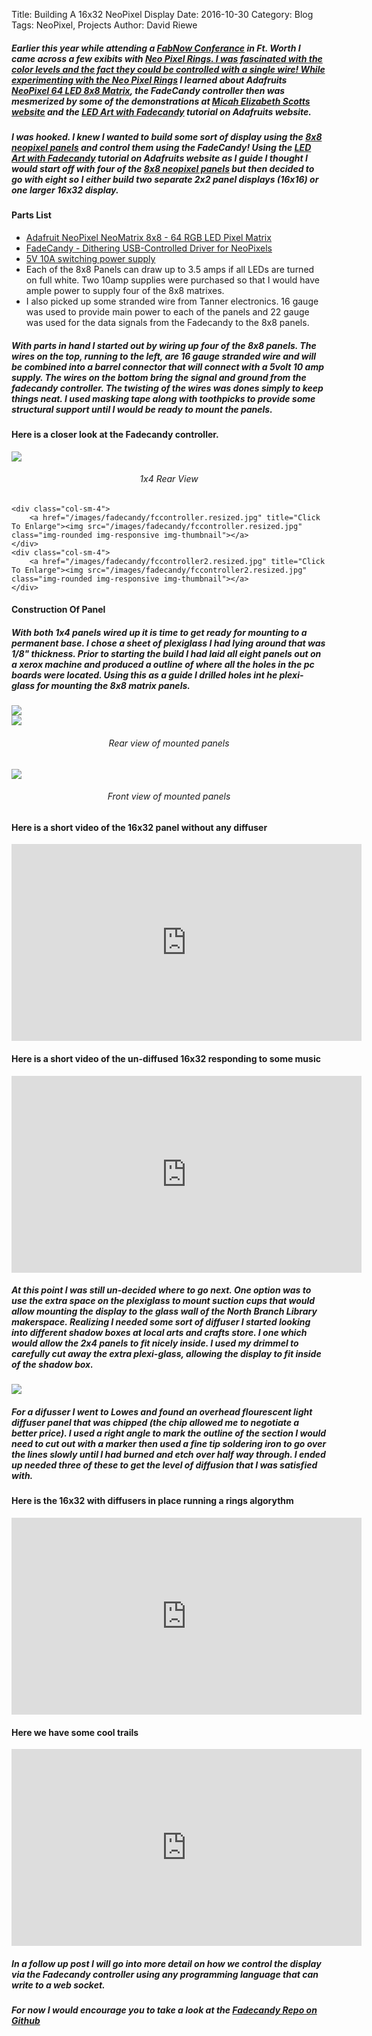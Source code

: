 Title: Building A 16x32 NeoPixel Display
Date: 2016-10-30
Category: Blog
Tags: NeoPixel, Projects
Author: David Riewe

<style>
h6 {
    text-align: center;
}
</style>


<p><h5>Earlier this year while attending a <a href="http://www.fabnow-conference.com" target="_blank">FabNow Conferance</a> in Ft. Worth I came across a few exibits with <a href="/neopixel-16-ring-fun.html">Neo Pixel Rings.  I was fascinated with the color levels and the fact they could be controlled with a single wire!  While experimenting with the <a href="/neopixel-16-ring-fun.html">Neo Pixel Rings</a> I learned about Adafruits <a href="http://amzn.to/2fVoeuE" target="_blank">NeoPixel 64 LED 8x8 Matrix</a>, the FadeCandy controller then was mesmerized by some of the demonstrations at <a href="http://www.misc.name/fadecandy" target="_blank">Micah Elizabeth Scotts website</a> and the <a href="https://learn.adafruit.com/led-art-with-fadecandy" target="_blank">LED Art with Fadecandy</a> tutorial on Adafruits website.</h5></p>

<p><h5>I was hooked.  I knew I wanted to build some sort of display using the <a href="http://amzn.to/2fVoeuE" target="_blank">8x8 neopixel panels</a> and control them using the FadeCandy!  Using the <a href="https://learn.adafruit.com/led-art-with-fadecandy" target="_blank">LED Art with Fadecandy</a> tutorial on Adafruits website as I guide I thought I would start off with four of the <a href="http://amzn.to/2fVoeuE" target="_blank">8x8 neopixel panels</a> but then decided to go with eight so I either build two separate 2x2 panel displays (16x16) or one larger 16x32 display.</h5></p>

<h4>Parts List</h4>
<ul>
<li><a href="http://amzn.to/2fVoeuE" target="_blank">Adafruit NeoPixel NeoMatrix 8x8 - 64 RGB LED Pixel Matrix</a></li>
<li><a href="http://amzn.to/2gCDlaF" target="_blank">FadeCandy - Dithering USB-Controlled Driver for NeoPixels</a></li>
<li><a href="http://amzn.to/2fP9idY" target="_blank">5V 10A switching power supply</a></li>
<li>Each of the 8x8 Panels can draw up to 3.5 amps if all LEDs are turned on full white.  Two 10amp supplies were purchased so that I would have ample power to supply four of the  8x8 matrixes.</li>
<li>I also picked up some stranded wire from Tanner electronics.  16 gauge was used to provide main power to each of the panels and 22 gauge was used for the data signals from the Fadecandy to the 8x8 panels.</li>
</ul>

<p><h5>With parts in hand I started out by wiring up four of the 8x8 panels.  The wires on the top, running to the left, are 16 gauge stranded wire and will be combined into a barrel connector that will connect with a 5volt 10 amp supply.  The wires on the bottom bring the signal and ground from the fadecandy controller.  The twisting of the wires was dones simply to keep things neat.  I used masking tape along with toothpicks to provide some structural support until I would be ready to mount the panels.</h5></p>

<h4>Here is a closer look at the Fadecandy controller.</h4>

<div class="container-fluid">
<row>
    <div class="col-sm-4">
        <a href="/images/fadecandy/1x4-panel-rear.resized.jpg" title="Click To Enlarge"><img src="/images/fadecandy/1x4-panel-rear.resized.jpg" class="img-rounded img-responsive img-thumbnail"></a>
        <h6>1x4 Rear View</h6>
    </div>

    <div class="col-sm-4">
        <a href="/images/fadecandy/fccontroller.resized.jpg" title="Click To Enlarge"><img src="/images/fadecandy/fccontroller.resized.jpg" class="img-rounded img-responsive img-thumbnail"></a>
    </div>
    <div class="col-sm-4">
        <a href="/images/fadecandy/fccontroller2.resized.jpg" title="Click To Enlarge"><img src="/images/fadecandy/fccontroller2.resized.jpg" class="img-rounded img-responsive img-thumbnail"></a>
    </div>
</row>
</div>

<h4>Construction Of Panel</h4>

<h5>With both 1x4 panels wired up it is time to get ready for mounting to a permanent base.  I chose a sheet of plexiglass I had lying around that was 1/8" thickness.
Prior to starting the build I had laid all eight panels out on a xerox machine and produced a outline of where all the holes in the pc boards were located.  Using this as a guide I drilled holes int he plexi-glass for mounting the 8x8 matrix panels. </h5>
<div class="container-fluid">
<row>
    <div class="col-sm-4">
        <a href="/images/fadecandy/premount.resized.jpg" title="Click To Enlarge"><img src="/images/fadecandy/premount.resized.jpg" class="img-rounded img-responsive img-thumbnail"></a>
    </div>
    <div class="col-sm-4">
        <a href="/images/fadecandy/rearview.resized.jpg" title="Click To Enlarge"><img src="/images/fadecandy/rearview.resized.jpg" class="img-rounded img-responsive img-thumbnail"></a>
        <h6>Rear view of mounted panels</h6>
    </div>
    <div class="col-sm-4">
        <a href="/images/fadecandy/frontview.resized.jpg" title="Click To Enlarge"><img src="/images/fadecandy/frontview.resized.jpg" class="img-rounded img-responsive img-thumbnail"></a>
        <h6>Front view of mounted panels</h6>
    </div>
</row>
</div>


<h4>Here is a short video of the 16x32 panel without any diffuser</h4>
<iframe width="560" height="315" src="https://www.youtube.com/embed/PqErA3lq35Q" frameborder="0" allowfullscreen></iframe>

<h4>Here is a short video of the un-diffused 16x32 responding to some music</h4>
<iframe width="560" height="315" src="https://www.youtube.com/embed/d7M31PMLR6c" frameborder="0" allowfullscreen></iframe>

<p><h5>At this point I was still un-decided where to go next.  One option was to use the extra space on the plexiglass to mount suction cups that would allow mounting the display to the glass wall of the North Branch Library makerspace.  Realizing I needed some sort of diffuser I started looking into different shadow boxes at local arts and crafts store.  I one which would allow the 2x4 panels to fit nicely inside.  I used my drimmel to carefully cut away the extra plexi-glass, allowing the display to fit inside of the shadow box.</h5></p>

<a href="/images/fadecandy/shadowboxrear.rotated.jpg" title="Click To Enlarge"><img src="/images/fadecandy/shadowboxrear.rotated.jpg" class="img-rounded img-responsive img-thumbnail"></a>

<p><h5>For a difusser I went to Lowes and found an overhead flourescent light diffuser panel that was chipped (the chip allowed me to negotiate a better price).  I used a right angle to mark the outline of the section I would need to cut out with a marker then used a fine tip soldering iron to go over the lines slowly until I had burned and etch over half way through.  I ended up needed three of these to get the level of diffusion that I was satisfied with.</h5></p>

<h4>Here is the 16x32 with diffusers in place running a rings algorythm</h4>
<iframe width="560" height="315" src="https://www.youtube.com/embed/qufMyeZC1rk" frameborder="0" allowfullscreen></iframe>

<h4>Here we have some cool trails</h4>
<iframe width="560" height="315" src="https://www.youtube.com/embed/1phsNupJlso" frameborder="0" allowfullscreen></iframe>

<p><h5>In a follow up post I will go into more detail on how we control the display via the Fadecandy controller using any programming language that can write to a web socket.</h5></p>

<p><h5>For now I would encourage you to take a look at the <a href="https://github.com/scanlime/fadecandy" target="_blank">Fadecandy Repo on Github</a></h5></p>

